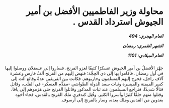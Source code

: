 <h1 dir="rtl">محاولة وزير الفاطميين الأفضل بن أمير الجيوش استرداد القدس .</h1>

<h5 dir="rtl">العام الهجري:  494

الشهر القمري: رمضان

العام الميلادي: 1101</h5>

<p dir="rtl">جهَّز الأفضلُ بن أمير الجيوش عسكرًا كثيفًا لغزو الفرنج، فساروا إلى عسقلان ووصلوا إليها في أول رمضان، فأقاموا بها إلى ذي الحِجَّة؛ فنهض إليهم من الفرنج ألفُ فارس وعشرة آلاف راجل، فخرج إليهم المسلمون وحاربوهم. فكانت بين الفريقين عدةُ وقائع آلت إلى كسر الميمنة والميسرة وثبات سعد الدولة الطواشي -مقدَّم العسكر- في القلب، وقاتل قتالًا شديدًا، فتراجع المسلمون عند ثبات المذكور وقاتلوا الفرنج حتى هزموهم إلى يافا، وقتلوا منهم خلقًا كثيرًا وأسروا الكثير. وقُتِل كندفري ملك الفرنج بالقدس، فجاء أخوه بغدوين من القدس وملك بعده، وسار بالفرنج إلى أرسوف.</p></br>
